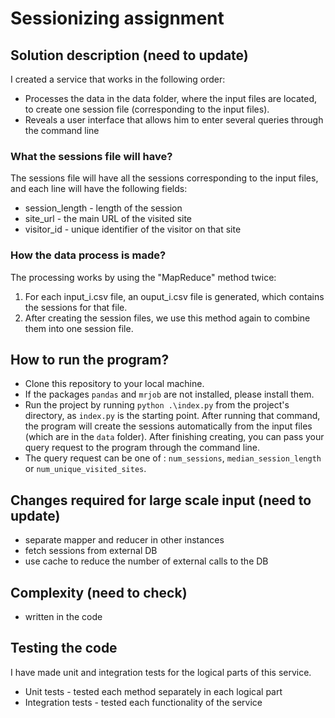 # Sessionizing assignment

## Solution description (need to update)
I created a service that works in the following order:
+ Processes the data in the data folder, where the input files are located, to create one session file (corresponding to the input files).
+ Reveals a user interface that allows him to enter several queries through the command line

### What the sessions file will have?
The sessions file will have all the sessions corresponding to the input files, and each line will have the following fields:
+ session_length - length of the session
+ site_url - the main URL of the visited site
+ visitor_id - unique identifier of the visitor on that site

### How the data process is made?
The processing works by using the "MapReduce" method twice:
1. For each input_i.csv file, an ouput_i.csv file is generated, which contains the sessions for that file.
2. After creating the session files, we use this method again to combine them into one session file.

## How to run the program?
+ Clone this repository to your local machine.
+ If the packages `pandas` and `mrjob` are not installed, please install them.
+ Run the project by running `python .\index.py`  from the project's directory, as `index.py` is the starting point.
  After running that command, the program will create the sessions automatically from the input files (which are in the `data` folder).
  After finishing creating, you can pass your query request to the program through the command line.
+ The query request can be one of : `num_sessions`, `median_session_length` or `num_unique_visited_sites`.

## Changes required for large scale input (need to update)
+ separate mapper and reducer in other instances
+ fetch sessions from external DB
+ use cache to reduce the number of external calls to the DB

## Complexity (need to check)
+ written in the code

## Testing the code
I have made unit and integration tests for the logical parts of this service.
+ Unit tests - tested each method separately in each logical part
+ Integration tests - tested each functionality of the service
